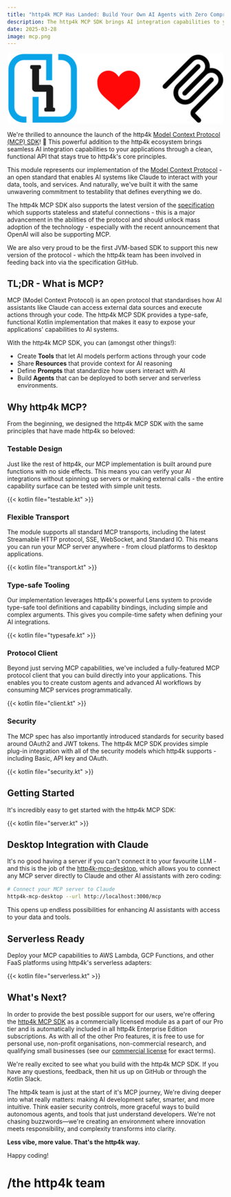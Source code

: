 ```yaml
---
title: "http4k MCP Has Landed: Build Your Own AI Agents with Zero Compromise on Testability!"
description: The http4k MCP SDK brings AI integration capabilities to your http4k applications with the same testability-first approach you know and love.
date: 2025-03-28
image: mcp.png
---
```


<img class="imageMid my-4" src="./http4k-mcp.png" alt="http4k MCP logo"/>

We're thrilled to announce the launch of the http4k [Model Context Protocol (MCP) SDK](https://mcp.http4k.org)! 🚀
This powerful addition to the http4k ecosystem brings seamless AI integration capabilities to your applications through
a clean, functional API that stays true to http4k's core principles.

This module represents our implementation of the [Model Context Protocol](https://modelcontextprotocol.io/) - an open
standard that enables AI systems like Claude to interact with your data, tools, and services. And naturally, we've built
it with the same unwavering commitment to testability that defines everything we do.

The http4k MCP SDK also supports the latest version of the [specification](https://spec.modelcontextprotocol.io/) which
supports stateless and stateful
connections - this is a major advancement in the abilities of the protocol and should unlock mass adoption of the
technology - especially with the recent announcement that OpenAI will also be supporting MCP.

We are also very proud to be the first JVM-based SDK to support this new version of the protocol - which the http4k team
has been involved in feeding back into via the specification GitHub.

## TL;DR - What is MCP?

MCP (Model Context Protocol) is an open protocol that standardises how AI assistants like Claude can access external
data sources and execute actions through your code. The http4k MCP SDK provides a type-safe, functional Kotlin
implementation that makes it easy to expose your applications' capabilities to AI systems.

With the http4k MCP SDK, you can (amongst other things!):

- Create **Tools** that let AI models perform actions through your code
- Share **Resources** that provide context for AI reasoning
- Define **Prompts** that standardize how users interact with AI
- Build **Agents** that can be deployed to both server and serverless environments.

## Why http4k MCP?

From the beginning, we designed the http4k MCP SDK with the same principles that have made http4k so beloved:

### Testable Design

Just like the rest of http4k, our MCP implementation is built around pure functions with no side effects. This means you
can verify your AI integrations without spinning up servers or making external calls - the entire capability surface can
be tested with simple unit tests.

{{< kotlin file="testable.kt" >}}

### Flexible Transport

The module supports all standard MCP transports, including the latest Streamable HTTP protocol, SSE, WebSocket, and
Standard IO. This means you can run your MCP server anywhere - from cloud platforms to desktop applications.

{{< kotlin file="transport.kt" >}}

### Type-safe Tooling

Our implementation leverages http4k's powerful Lens system to provide type-safe tool definitions and capability
bindings, including simple and complex arguments. This gives you compile-time safety when defining your AI integrations.

{{< kotlin file="typesafe.kt" >}}

### Protocol Client

Beyond just serving MCP capabilities, we've included a fully-featured MCP protocol client that you can build directly
into your applications. This enables you to create custom agents and advanced AI workflows by consuming MCP services
programmatically.

{{< kotlin file="client.kt" >}}

### Security

The MCP spec has also importantly introduced standards for security based around OAuth2 and JWT tokens. The http4k MCP SDK provides
simple plug-in integration with all of the security models which http4k supports - including Basic, API key and OAuth.

{{< kotlin file="security.kt" >}}

## Getting Started

It's incredibly easy to get started with the http4k MCP SDK:

{{< kotlin file="server.kt" >}}

## Desktop Integration with Claude

It's no good having a server if you can't connect it to your favourite LLM - and this is the job of the
[http4k-mcp-desktop](https://github.com/http4k/mcp-desktop), which allows you to connect any MCP server directly to
Claude and other AI assistants with zero coding:

```bash
# Connect your MCP server to Claude
http4k-mcp-desktop --url http://localhost:3000/mcp
```

This opens up endless possibilities for enhancing AI assistants with access to your data and tools.

## Serverless Ready

Deploy your MCP capabilities to AWS Lambda, GCP Functions, and other FaaS platforms using http4k's serverless adapters:

{{< kotlin file="serverless.kt" >}}

## What's Next?

In order to provide the best possible support for our users, we're offering the [http4k MCP SDK](https://mcp.http4k.org)
as a commercially licensed module as a part of our Pro tier and is automatically included in all http4k Enterprise
Edition subscriptions. As with all of the other Pro features, it is free to use for personal use, non-profit
organisations, non-commercial research, and qualifying small businesses (see our [commercial license](/commercial-license/) for exact terms).

We're really excited to see what you build with the http4k MCP SDK. If you have any questions, feedback, then hit us up
on GitHub or through the Kotlin Slack.

The http4k team is just at the start of it's MCP journey, We're diving deeper into what really matters: making AI
development safer, smarter, and more intuitive. Think easier security controls, more graceful ways to build autonomous
agents, and tools that just understand developers. We're not chasing buzzwords—we're creating an environment where
innovation meets responsibility, and complexity transforms into clarity.

**Less vibe, more value. That's the http4k way.**

Happy coding!

# /the http4k team
